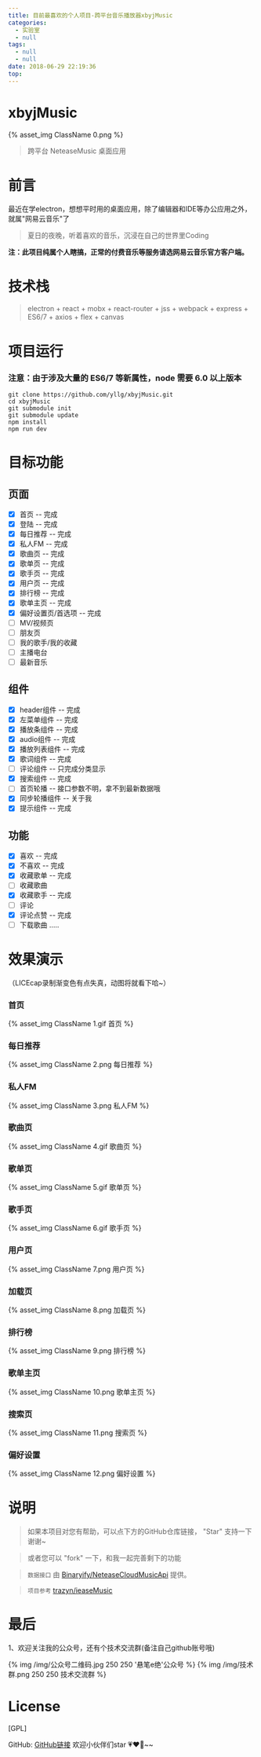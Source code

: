```yaml
---
title: 目前最喜欢的个人项目-跨平台音乐播放器xbyjMusic
categories:
  - 实验室
  - null
tags:
  - null
  - null
date: 2018-06-29 22:19:36
top: 
---
```


# xbyjMusic

{% asset_img ClassName 0.png  %}

> 跨平台 NeteaseMusic 桌面应用



# 前言

最近在学electron，想想平时用的桌面应用，除了编辑器和IDE等办公应用之外，就属"网易云音乐"了

> 夏日的夜晚，听着喜欢的音乐，沉浸在自己的世界里Coding

__注：此项目纯属个人瞎搞，正常的付费音乐等服务请选网易云音乐官方客户端。__



# 技术栈

> electron + react + mobx + react-router + jss + webpack + express + ES6/7 + axios + flex + canvas



# 项目运行

### 注意：由于涉及大量的 ES6/7 等新属性，node 需要 6.0 以上版本

```
git clone https://github.com/yllg/xbyjMusic.git  
cd xbyjMusic
git submodule init
git submodule update
npm install
npm run dev

```


# 目标功能
## 页面
- [x] 首页 -- 完成
- [x] 登陆 -- 完成
- [x] 每日推荐 -- 完成
- [x] 私人FM -- 完成
- [x] 歌曲页 -- 完成
- [x] 歌单页 -- 完成
- [x] 歌手页 -- 完成
- [x] 用户页 -- 完成
- [x] 排行榜 -- 完成
- [x] 歌单主页 -- 完成
- [x] 偏好设置页/首选项 -- 完成
- [ ] MV/视频页
- [ ] 朋友页
- [ ] 我的歌手/我的收藏
- [ ] 主播电台
- [ ] 最新音乐

## 组件
- [x] header组件 -- 完成
- [x] 左菜单组件 -- 完成
- [x] 播放条组件 -- 完成
- [x] audio组件 -- 完成
- [x] 播放列表组件 -- 完成
- [x] 歌词组件 -- 完成
- [ ] 评论组件 -- 只完成分类显示
- [x] 搜索组件 -- 完成
- [ ] 首页轮播 -- 接口参数不明，拿不到最新数据哦
- [x] 同步轮播组件 -- 关于我
- [x] 提示组件 -- 完成

## 功能
- [x] 喜欢 -- 完成
- [x] 不喜欢 -- 完成
- [x] 收藏歌单 -- 完成
- [ ] 收藏歌曲
- [x] 收藏歌手 -- 完成
- [ ] 评论
- [x] 评论点赞 -- 完成
- [ ] 下载歌曲
.....

# 效果演示
（LICEcap录制渐变色有点失真，动图将就看下哈~）

### 首页

{% asset_img ClassName 1.gif 首页 %}

### 每日推荐

{% asset_img ClassName 2.png 每日推荐 %}

### 私人FM

{% asset_img ClassName 3.png 私人FM %}

### 歌曲页

{% asset_img ClassName 4.gif 歌曲页 %}

### 歌单页

{% asset_img ClassName 5.gif 歌单页 %}

### 歌手页

{% asset_img ClassName 6.gif 歌手页 %}

### 用户页

{% asset_img ClassName 7.png 用户页 %}

### 加载页

{% asset_img ClassName 8.png 加载页 %}

### 排行榜

{% asset_img ClassName 9.png 排行榜 %}

### 歌单主页

{% asset_img ClassName 10.png 歌单主页 %}

### 搜索页

{% asset_img ClassName 11.png 搜索页 %}

### 偏好设置

{% asset_img ClassName 12.png 偏好设置 %}




# 说明

>  如果本项目对您有帮助，可以点下方的GitHub仓库链接， "Star" 支持一下 谢谢~

>  或者您可以 "fork" 一下，和我一起完善剩下的功能

>  `数据接口` 由 [Binaryify/NeteaseCloudMusicApi](https://github.com/Binaryify/NeteaseCloudMusicApi) 提供。

> `项目参考`  [trazyn/ieaseMusic](https://github.com/trazyn/ieaseMusic)



# 最后

1、欢迎关注我的公众号，还有个技术交流群(备注自己github账号哦)

{% img  /img/公众号二维码.jpg 250 250 '悬笔e绝'公众号 %}
{% img  /img/技术群.png 250 250 技术交流群 %}


# License
[GPL]


GitHub: [GitHub链接](https://github.com/yllg/xbyjMusic)
欢迎小伙伴们star 💗❤️💖~~

